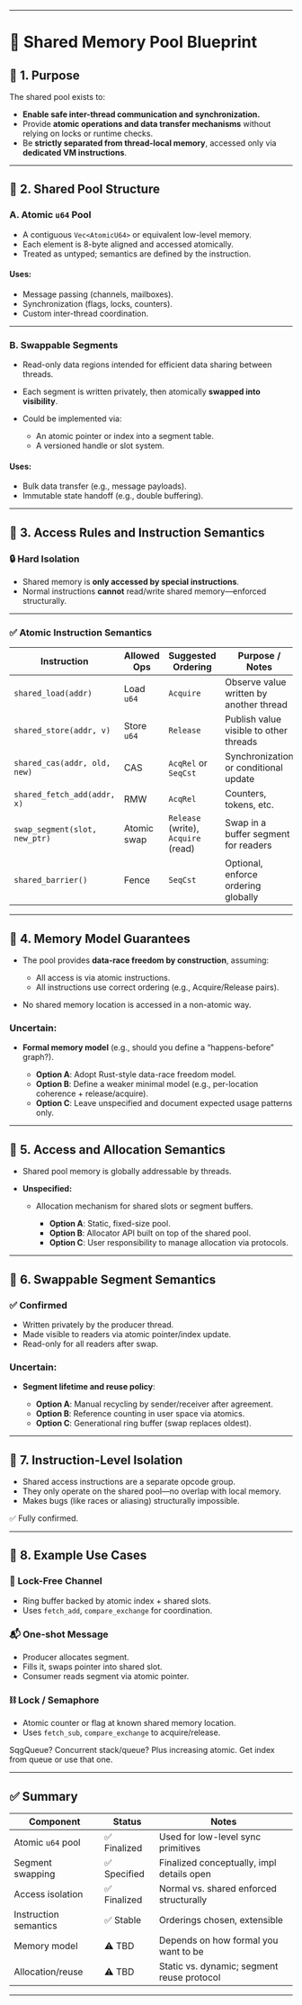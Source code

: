 
---

# 🧩 **Shared Memory Pool Blueprint**

## 🔷 1. **Purpose**

The shared pool exists to:

* **Enable safe inter-thread communication and synchronization.**
* Provide **atomic operations and data transfer mechanisms** without relying on locks or runtime checks.
* Be **strictly separated from thread-local memory**, accessed only via **dedicated VM instructions**.

---

## 🔷 2. **Shared Pool Structure**

### A. **Atomic `u64` Pool**

* A contiguous `Vec<AtomicU64>` or equivalent low-level memory.
* Each element is 8-byte aligned and accessed atomically.
* Treated as untyped; semantics are defined by the instruction.

#### Uses:

* Message passing (channels, mailboxes).
* Synchronization (flags, locks, counters).
* Custom inter-thread coordination.

---

### B. **Swappable Segments**

* Read-only data regions intended for efficient data sharing between threads.
* Each segment is written privately, then atomically **swapped into visibility**.
* Could be implemented via:

  * An atomic pointer or index into a segment table.
  * A versioned handle or slot system.

#### Uses:

* Bulk data transfer (e.g., message payloads).
* Immutable state handoff (e.g., double buffering).

---

## 🔷 3. **Access Rules and Instruction Semantics**

### 🔒 **Hard Isolation**

* Shared memory is **only accessed by special instructions**.
* Normal instructions **cannot** read/write shared memory—enforced structurally.

---

### ✅ **Atomic Instruction Semantics**

| Instruction                   | Allowed Ops | Suggested Ordering                  | Purpose / Notes                         |
| ----------------------------- | ----------- | ----------------------------------- | --------------------------------------- |
| `shared_load(addr)`           | Load `u64`  | `Acquire`                           | Observe value written by another thread |
| `shared_store(addr, v)`       | Store `u64` | `Release`                           | Publish value visible to other threads  |
| `shared_cas(addr, old, new)`  | CAS         | `AcqRel` or `SeqCst`                | Synchronization or conditional update   |
| `shared_fetch_add(addr, x)`   | RMW         | `AcqRel`                            | Counters, tokens, etc.                  |
| `swap_segment(slot, new_ptr)` | Atomic swap | `Release` (write), `Acquire` (read) | Swap in a buffer segment for readers    |
| `shared_barrier()`            | Fence       | `SeqCst`                            | Optional, enforce ordering globally     |

---

## 🔷 4. **Memory Model Guarantees**

* The pool provides **data-race freedom by construction**, assuming:

  * All access is via atomic instructions.
  * All instructions use correct ordering (e.g., Acquire/Release pairs).
* No shared memory location is accessed in a non-atomic way.

### Uncertain:

* **Formal memory model** (e.g., should you define a “happens-before” graph?).

  * **Option A**: Adopt Rust-style data-race freedom model.
  * **Option B**: Define a weaker minimal model (e.g., per-location coherence + release/acquire).
  * **Option C**: Leave unspecified and document expected usage patterns only.

---

## 🔷 5. **Access and Allocation Semantics**

* Shared pool memory is globally addressable by threads.
* **Unspecified:**

  * Allocation mechanism for shared slots or segment buffers.

    * **Option A**: Static, fixed-size pool.
    * **Option B**: Allocator API built on top of the shared pool.
    * **Option C**: User responsibility to manage allocation via protocols.

---

## 🔷 6. **Swappable Segment Semantics**

### ✅ Confirmed

* Written privately by the producer thread.
* Made visible to readers via atomic pointer/index update.
* Read-only for all readers after swap.

### Uncertain:

* **Segment lifetime and reuse policy**:

  * **Option A**: Manual recycling by sender/receiver after agreement.
  * **Option B**: Reference counting in user space via atomics.
  * **Option C**: Generational ring buffer (swap replaces oldest).

---

## 🔷 7. **Instruction-Level Isolation**

* Shared access instructions are a separate opcode group.
* They only operate on the shared pool—no overlap with local memory.
* Makes bugs (like races or aliasing) structurally impossible.

✅ Fully confirmed.

---

## 🔷 8. **Example Use Cases**

### 🔁 Lock-Free Channel

* Ring buffer backed by atomic index + shared slots.
* Uses `fetch_add`, `compare_exchange` for coordination.

### 📬 One-shot Message

* Producer allocates segment.
* Fills it, swaps pointer into shared slot.
* Consumer reads segment via atomic pointer.

### ⛓ Lock / Semaphore

* Atomic counter or flag at known shared memory location.
* Uses `fetch_sub`, `compare_exchange` to acquire/release.

SqgQueue? Concurrent stack/queue? Plus increasing atomic. Get index from queue or use that one.

---

## ✅ Summary

| Component             | Status      | Notes                                      |
| --------------------- | ----------- | ------------------------------------------ |
| Atomic `u64` pool     | ✅ Finalized | Used for low-level sync primitives         |
| Segment swapping      | ✅ Specified | Finalized conceptually, impl details open  |
| Access isolation      | ✅ Finalized | Normal vs. shared enforced structurally    |
| Instruction semantics | ✅ Stable    | Orderings chosen, extensible               |
| Memory model          | ⚠️ TBD      | Depends on how formal you want to be       |
| Allocation/reuse      | ⚠️ TBD      | Static vs. dynamic; segment reuse protocol |

---


